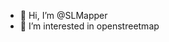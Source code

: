 - 👋 Hi, I’m @SLMapper
- 👀 I’m interested in openstreetmap
<!--- - 🌱 I’m currently learning ... --->
<!--- - 💞️ I’m looking to collaborate on ... --->
<!--- - 📫 How to reach me ... --->

<!---
SLMapper/SLMapper is a ✨ special ✨ repository because its `README.md` (this file) appears on your GitHub profile.
You can click the Preview link to take a look at your changes.
--->
